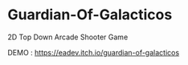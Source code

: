 # Guardian-Of-Galacticos
 2D Top Down Arcade Shooter Game


DEMO : https://eadev.itch.io/guardian-of-galacticos
